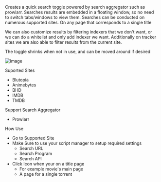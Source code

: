 Creates a quick search toggle powered by search aggregator such as prowlarr. Searches results are embedded in a floating window, so no need to switch tabs/windows to view them.  Searches can be conducted on numerous supported sites. On any page that corresponds to a single title

We can also customize results by filtering indexers that we don't want, or we can do a whitelist and only add indexer we want. Additionally on tracker sites we are also able to filter results from the current site. 

The toggle shrinks when not in use, and can be moved around if desired


![image](https://user-images.githubusercontent.com/109320934/197415736-8228d0a3-cdf2-4eba-8cdd-54e4e77a4fa9.png)



Suported Sites
* Blutopia
* Animebytes
* BHD
* IMDB
* TMDB

Support Search Aggregator
* Prowlarr

How Use
* Go to Supported Site
* Make Sure to use your script manager to setup required settings
  * Search URL
  * Search Program
  * Search API
 * Click Icon when your on a title page
    * For example movie's main page
    * A page for a single torrent
    





